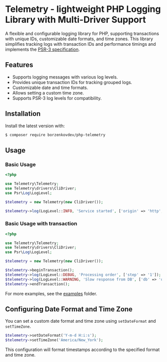 # Telemetry - lightweight PHP Logging Library with Multi-Driver Support

A flexible and configurable logging library for PHP, supporting transactions with unique IDs, customizable date formats, and time zones.
This library simplifies tracking logs with transaction IDs and performance timings and  implements the
[PSR-3 specification](https://www.php-fig.org/psr/psr-3/).

## Features
* Supports logging messages with various log levels.
* Provides unique transaction IDs for tracking grouped logs.
* Customizable date and time formats.
* Allows setting a custom time zone.
* Supports PSR-3 log levels for compatibility.

## Installation

Install the latest version with:

```bash
$ composer require borzenkovdev/php-telemetry
```

## Usage

### Basic Usage

```php
<?php

use Telemetry\Telemetry;
use Telemetry\drivers\CliDriver;
use Psr\Log\LogLevel;

$telemetry = new Telemetry(new CliDriver());

$telemetry->log(LogLevel::INFO, 'Service started', ['origin' => 'http', 'customerId' => '123']);

```

### Basic Usage with transaction

```php
<?php

use Telemetry\Telemetry;
use Telemetry\drivers\CliDriver;
use Psr\Log\LogLevel;

$telemetry = new Telemetry(new CliDriver());

$telemetry->beginTransaction();
$telemetry->log(LogLevel::DEBUG, 'Processing order', ['step' => '1']);
$telemetry->log(LogLevel::WARNING, 'Slow response from DB', ['db' => 'orders']);
$telemetry->endTransaction();
```

For more examples, see the [examples](https://github.com/borzenkovdev/php-telemetry/tree/main/examples) folder.

## Configuring Date Format and Time Zone

You can set a custom date format and time zone using ```setDateFormat``` and ```setTimeZone```.

```php
$telemetry->setDateFormat('Y-m-d H:i:s');
$telemetry->setTimeZone('America/New_York');
```
This configuration will format timestamps according to the specified format and time zone.

##
